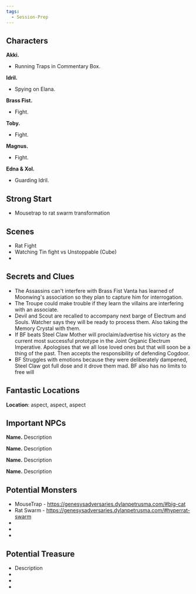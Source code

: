 ```yaml
---
tags:
  - Session-Prep
---
```

## Characters  
  
**Akki.**
- Running Traps in Commentary Box.
  
**Idril.**
- Spying on Elana.  
  
**Brass Fist.**
- Fight.  

**Toby.**
- Fight.

**Magnus.**
- Fight.

**Edna & Xol.**
- Guarding Idril.  
  
## Strong Start  
  
- Mousetrap to rat swarm transformation
## Scenes  
  
* Rat Fight  
*  Watching Tin fight vs Unstoppable (Cube)
*  
## Secrets and Clues  
  
* The Assassins can't interfere with Brass Fist Vanta has learned of Moonwing's association so they plan to capture him for interrogation.   
*  The Troupe could make trouble if they learn the villains are interfering with an associate.
*  Devil and Scout are recalled to accompany next barge of Electrum and Souls. Watcher says they will be ready to process them. Also taking the Memory Crystal with them.
* If BF beats Steel Claw Mother will proclaim/advertise his victory as the current most successful prototype in the Joint Organic Electrum Imperative. Apologises that we all lose loved ones but that will soon be a thing of the past. Then accepts the responsibility of defending Cogdoor. 
*  BF Struggles with emotions because they were deliberately dampened, Steel Claw got full dose and it drove them mad. BF also has no limits to free will
  
## Fantastic Locations  
  
**Location**: aspect, aspect, aspect  
   
## Important NPCs  
  
**Name.** Description  
  
**Name.** Description  
  
**Name.** Description  
  
**Name.** Description  
  
## Potential Monsters  
  
* MouseTrap - https://genesysadversaries.dylanpetrusma.com/#big-cat
* Rat Swarm - https://genesysadversaries.dylanpetrusma.com/#hyperrat-swarm 
*  
*  
*  
## Potential Treasure  
  
* Description  
*  
*  
*